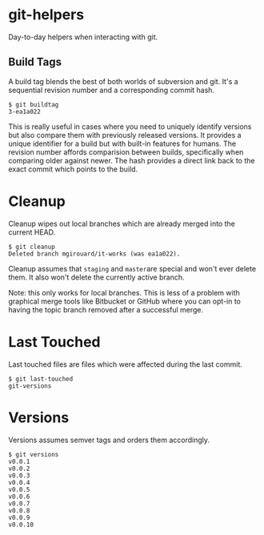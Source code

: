 # git-helpers

Day-to-day helpers when interacting with git.

## Build Tags

A build tag blends the best of both worlds of subversion and git. It's a
sequential revision number and a corresponding commit hash.

    $ git buildtag
    3-ea1a022

This is really useful in cases where you need to uniquely identify versions but
also compare them with previously released versions. It provides a unique
identifier for a build but with built-in features for humans. The revision
number affords comparision between builds, specifically when comparing older
against newer. The hash provides a direct link back to the exact commit which
points to the build.

# Cleanup

Cleanup wipes out local branches which are already merged into the current
HEAD.

    $ git cleanup
    Deleted branch mgirouard/it-works (was ea1a022).

Cleanup assumes that `staging` and `master`are special and won't ever delete
them. It also won't delete the currently active branch.

Note: this only works for local branches. This is less of a problem with
graphical merge tools like Bitbucket or GitHub where you can opt-in to having
the topic branch removed after a successful merge.

# Last Touched

Last touched files are files which were affected during the last commit.

    $ git last-touched
    git-versions

# Versions

Versions assumes semver tags and orders them accordingly.

    $ git versions
    v0.0.1
    v0.0.2
    v0.0.3
    v0.0.4
    v0.0.5
    v0.0.6
    v0.0.7
    v0.0.8
    v0.0.9
    v0.0.10

